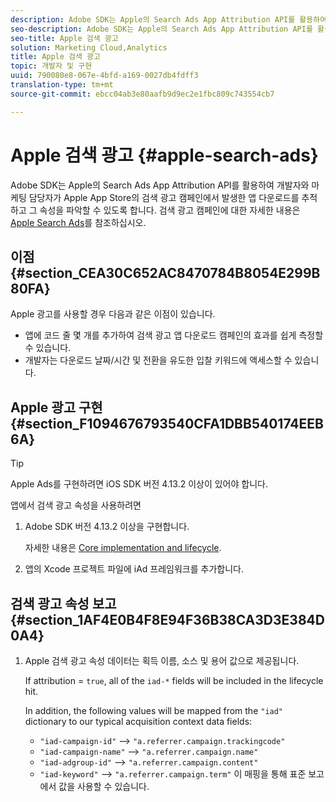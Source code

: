 ```yaml
---
description: Adobe SDK는 Apple의 Search Ads App Attribution API를 활용하여 개발자와 마케팅 담당자가 Apple App Store의 검색 광고 캠페인에서 발생한 앱 다운로드를 추적하고 그 속성을 파악할 수 있도록 합니다.
seo-description: Adobe SDK는 Apple의 Search Ads App Attribution API를 활용하여 개발자와 마케팅 담당자가 Apple App Store의 검색 광고 캠페인에서 발생한 앱 다운로드를 추적하고 그 속성을 파악할 수 있도록 합니다.
seo-title: Apple 검색 광고
solution: Marketing Cloud,Analytics
title: Apple 검색 광고
topic: 개발자 및 구현
uuid: 790080e8-067e-4bfd-a169-0027db4fdff3
translation-type: tm+mt
source-git-commit: ebcc04ab3e80aafb9d9ec2e1fbc809c743554cb7

---
```



# Apple 검색 광고 {#apple-search-ads}

Adobe SDK는 Apple의 Search Ads App Attribution API를 활용하여 개발자와 마케팅 담당자가 Apple App Store의 검색 광고 캠페인에서 발생한 앱 다운로드를 추적하고 그 속성을 파악할 수 있도록 합니다. 검색 광고 캠페인에 대한 자세한 내용은 [Apple Search Ads](https://searchads.apple.com)를 참조하십시오.

## 이점 {#section_CEA30C652AC8470784B8054E299B80FA}

Apple 광고를 사용할 경우 다음과 같은 이점이 있습니다.

* 앱에 코드 줄 몇 개를 추가하여 검색 광고 앱 다운로드 캠페인의 효과를 쉽게 측정할 수 있습니다.
* 개발자는 다운로드 날짜/시간 및 전환을 유도한 입찰 키워드에 액세스할 수 있습니다.

## Apple 광고 구현 {#section_F1094676793540CFA1DBB540174EEB6A}

>[!TIP]
>
>Apple Ads를 구현하려면 iOS SDK 버전 4.13.2 이상이 있어야 합니다.

앱에서 검색 광고 속성을 사용하려면

1. Adobe SDK 버전 4.13.2 이상을 구현합니다.

   자세한 내용은 [Core implementation and lifecycle](/help/ios/getting-started/dev-qs.md).

1. 앱의 Xcode 프로젝트 파일에 iAd 프레임워크를 추가합니다.

## 검색 광고 속성 보고 {#section_1AF4E0B4F8E94F36B38CA3D3E384D0A4}

1. Apple 검색 광고 속성 데이터는 획득 이름, 소스 및 용어 값으로 제공됩니다.

   If attribution = `true`, all of the `iad-*` fields will be included in the lifecycle hit.

   In addition, the following values will be mapped from the `"iad"` dictionary to our typical acquisition context data fields:

   * `"iad-campaign-id"` --&gt; `"a.referrer.campaign.trackingcode"`
   * `"iad-campaign-name"` --&gt; `"a.referrer.campaign.name"`
   * `"iad-adgroup-id"` --&gt; `"a.referrer.campaign.content"`
   * `"iad-keyword"` --&gt; `"a.referrer.campaign.term"`
   이 매핑을 통해 표준 보고에서 값을 사용할 수 있습니다.

